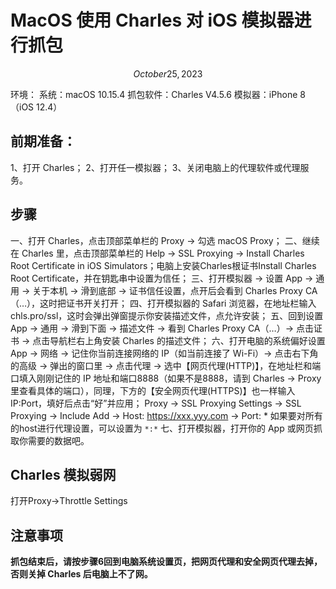 # MacOS 使用 Charles 对 iOS 模拟器进行抓包

$$October 25, 2023$$

环境：
系统：macOS 10.15.4
抓包软件：Charles V4.5.6
模拟器：iPhone 8（iOS 12.4）

## 前期准备：
1、打开 Charles；
2、打开任一模拟器；
3、关闭电脑上的代理软件或代理服务。

## 步骤
一、打开 Charles，点击顶部菜单栏的 Proxy -> 勾选 macOS Proxy；
二、继续在 Charles 里，点击顶部菜单栏的 Help -> SSL Proxying -> Install Charles Root Certificate in iOS Simulators；电脑上安装Charles根证书Install Charles Root Certificate，并在钥匙串中设置为信任；
三、打开模拟器 -> 设置 App -> 通用 -> 关于本机 -> 滑到底部 -> 证书信任设置，点开后会看到 Charles Proxy CA（…），这时把证书开关打开；
四、打开模拟器的 Safari 浏览器，在地址栏输入 chls.pro/ssl，这时会弹出弹窗提示你安装描述文件，点允许安装；
五、回到设置 App -> 通用 -> 滑到下面 -> 描述文件 -> 看到 Charles Proxy CA（…）-> 点击证书 -> 点击导航栏右上角安装 Charles 的描述文件；
六、打开电脑的系统偏好设置 App -> 网络 -> 记住你当前连接网络的 IP（如当前连接了 Wi-Fi）-> 点击右下角的高级 -> 弹出的窗口里 -> 点击代理 -> 选中【网页代理(HTTP)】，在地址栏和端口填入刚刚记住的 IP 地址和端口8888（如果不是8888，请到 Charles -> Proxy 里查看具体的端口），同理，下方的【安全网页代理(HTTPS)】也一样输入 IP:Port，填好后点击“好”并应用；
Proxy -> SSL Proxying Settings -> SSL Proxying -> Include Add -> Host: https://xxx.yyy.com -> Port: *
如果要对所有的host进行代理设置，可以设置为 `*:*`
七、打开模拟器，打开你的 App 或网页抓取你需要的数据吧。

## Charles 模拟弱网
打开Proxy->Throttle Settings

## 注意事项
**抓包结束后，请按步骤6回到电脑系统设置页，把网页代理和安全网页代理去掉，否则关掉 Charles 后电脑上不了网。**
